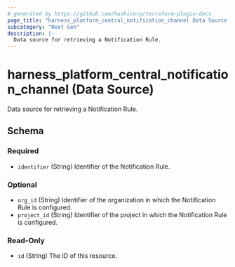 ```yaml
---
# generated by https://github.com/hashicorp/terraform-plugin-docs
page_title: "harness_platform_central_notification_channel Data Source - terraform-provider-harness"
subcategory: "Next Gen"
description: |-
  Data source for retrieving a Notification Rule.
---
```


# harness_platform_central_notification_channel (Data Source)

Data source for retrieving a Notification Rule.



<!-- schema generated by tfplugindocs -->
## Schema

### Required

- `identifier` (String) Identifier of the Notification Rule.

### Optional

- `org_id` (String) Identifier of the organization in which the Notification Rule is configured.
- `project_id` (String) Identifier of the project in which the Notification Rule is configured.

### Read-Only

- `id` (String) The ID of this resource.
